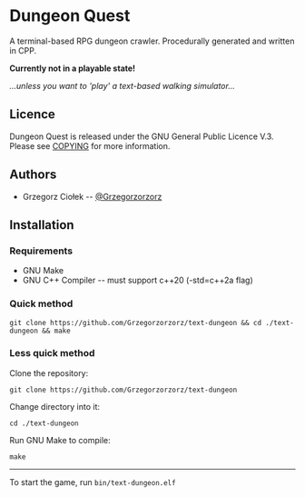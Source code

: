 # Dungeon Quest

A terminal-based RPG dungeon crawler. Procedurally generated and written in CPP.

**Currently not in a playable state!**

*...unless you want to 'play' a text-based walking simulator...*

## Licence

Dungeon Quest is released under the GNU General Public Licence V.3. Please see [COPYING](COPYING) for more information.

## Authors

- Grzegorz Ciołek -- [@Grzegorzorzorz](https://github.com/Grzegorzorzorz)

## Installation

### Requirements

- GNU Make
- GNU C++ Compiler -- must support c++20 (-std=c++2a flag)
### Quick method

`git clone https://github.com/Grzegorzorzorz/text-dungeon && cd ./text-dungeon && make`

### Less quick method

Clone the repository:

`git clone https://github.com/Grzegorzorzorz/text-dungeon`

Change directory into it:

`cd ./text-dungeon`

Run GNU Make to compile:

`make`

---

To start the game, run `bin/text-dungeon.elf`